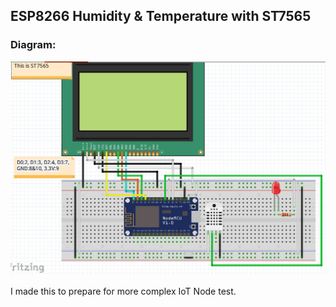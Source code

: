 ## ESP8266 Humidity & Temperature with ST7565

### Diagram:

![Diagram](diagram1.PNG)

I made this to prepare for more complex IoT Node test.